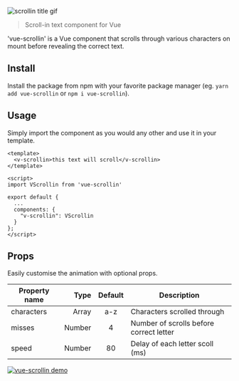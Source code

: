 ![scrollin title gif](https://user-images.githubusercontent.com/38357771/42121309-2af34540-7c5f-11e8-9ad9-4b7bcbb485a2.gif)

> Scroll-in text component for Vue

'vue-scrollin' is a Vue component that scrolls through various characters on mount before revealing the correct text.

## Install
Install the package from npm with your favorite package manager (eg. `yarn add vue-scrollin` or `npm i vue-scrollin`).

## Usage
Simply import the component as you would any other and use it in your template.

```
<template>
  <v-scrollin>this text will scroll</v-scrollin>
</template>

<script>
import VScrollin from 'vue-scrollin'

export default {
  ...
  components: {
    "v-scrollin": VScrollin
  }
};
</script>
```

## Props
Easily customise the animation with optional props.

| Property name | Type   | Default | Description                             |
|---------------|-------:|:-------:|-----------------------------------------|
| characters    | Array  | a-z     | Characters scrolled through             |
| misses        | Number | 4       | Number of scrolls before correct letter |
| speed         | Number | 80      | Delay of each letter scoll (ms)         |

[![vue-scrollin demo](https://codesandbox.io/static/img/play-codesandbox.svg)](https://codesandbox.io/s/5v1wlj1z0p?module=%2Fsrc%2FApp.vue)